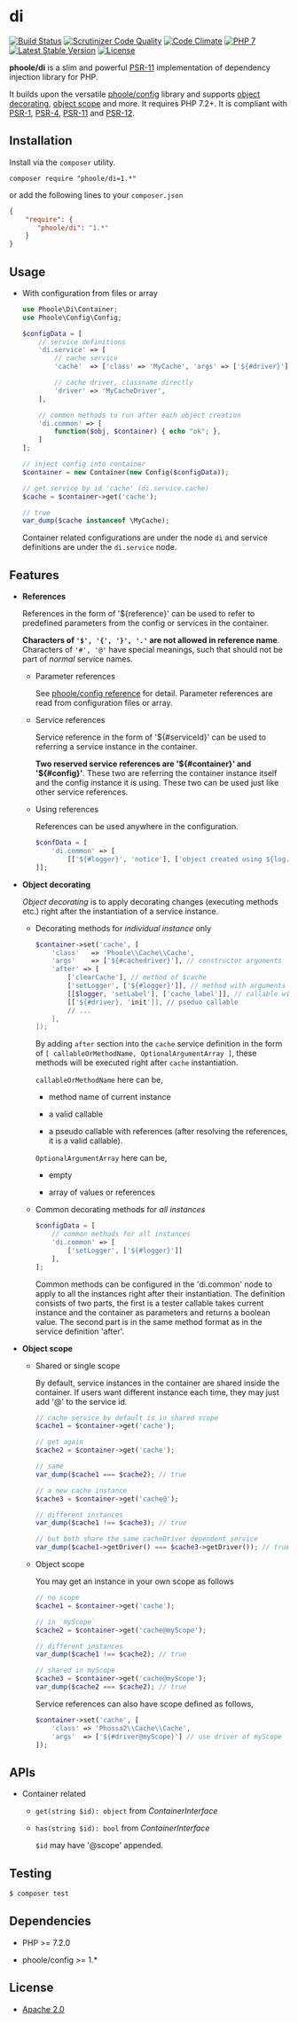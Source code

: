 # di
[![Build Status](https://travis-ci.com/phoole/di.svg?branch=master)](https://travis-ci.com/phoole/di)
[![Scrutinizer Code Quality](https://scrutinizer-ci.com/g/phoole/di/badges/quality-score.png?b=master)](https://scrutinizer-ci.com/g/phoole/di/?branch=master)
[![Code Climate](https://codeclimate.com/github/phoole/di/badges/gpa.svg)](https://codeclimate.com/github/phoole/di)
[![PHP 7](https://img.shields.io/packagist/php-v/phoole/di)](https://packagist.org/packages/phoole/di)
[![Latest Stable Version](https://img.shields.io/github/v/release/phoole/di)](https://packagist.org/packages/phoole/di)
[![License](https://img.shields.io/github/license/phoole/di)]()

**phoole/di** is a slim and powerful [PSR-11][PSR-11] implementation of dependency injection 
library for PHP.

It builds upon the versatile [phoole/config][config] library and supports
[object decorating](#decorate), [object scope](#scope) and more. It requires PHP 7.2+. It is
compliant with [PSR-1][PSR-1], [PSR-4][PSR-4], [PSR-11][PSR-11] and [PSR-12][PSR-12].

[PSR-1]: http://www.php-fig.org/psr/psr-1/ "PSR-1: Basic Coding Standard"
[PSR-4]: http://www.php-fig.org/psr/psr-4/ "PSR-4: Autoloader"
[PSR-11]: http://www.php-fig.org/psr/psr-11/ "Container Interface"
[PSR-12]: http://www.php-fig.org/psr/psr-12/ "Extended Coding Style Guide"
[config]: https://github.com/phoole/config "phoole/config"

Installation
---
Install via the `composer` utility.

```
composer require "phoole/di=1.*"
```

or add the following lines to your `composer.json`

```json
{
    "require": {
       "phoole/di": "1.*"
    }
}
```

Usage
---

- With configuration from files or array

  ```php
  use Phoole\Di\Container;
  use Phoole\Config\Config;

  $configData = [
      // service definitions
      'di.service' => [
          // cache service
          'cache'  => ['class' => 'MyCache', 'args' => ['${#driver}']],

          // cache driver, classname directly
          'driver' => 'MyCacheDriver',
      ],

      // common methods to run after each object creation
      'di.common' => [
          function($obj, $container) { echo "ok"; },
      ]
  ];

  // inject config into container
  $container = new Container(new Config($configData));

  // get service by id 'cache' (di.service.cache)
  $cache = $container->get('cache');

  // true
  var_dump($cache instanceof \MyCache);
  ```

  Container related configurations are under the node `di` and service definitions
  are under the `di.service` node.

Features
---

- <a name="ref"></a>**References**

  References in the form of '${reference}' can be used to refer to predefined
  parameters from the config or services in the container.

  **Characters of `'$', '{', '}', '.'` are not allowed in reference name**.
  Characters of `'#', '@'` have special meanings, such that should not be part
  of *normal* service names.

  - <a name="pref"></a>Parameter references

    See [phoole/config reference](https://github.com/phoole/config#ref) for
    detail. Parameter references are read from configuration files or array.

  - <a name="sref"></a>Service references

    Service reference in the form of '${#serviceId}' can be used to referring
    a service instance in the container.

    **Two reserved service references are '${#container}' and '${#config}'**.
    These two are referring the container instance itself and the config instance
    it is using. These two can be used just like other service references.

  - Using references

    References can be used anywhere in the configuration.

    ```php
    $confData = [
        'di.common' => [
            [['${#logger}', 'notice'], ['object created using ${log.facility}']]
    ]];
    ```

- <a id="decorate"></a>**Object decorating**

  *Object decorating* is to apply decorating changes (executing methods etc.)
  right after the instantiation of a service instance.

  - Decorating methods for *individual instance* only

    ```php
    $container->set('cache', [
        'class'   => 'Phoole\\Cache\\Cache',
        'args'    => ['${#cachedriver}'], // constructor arguments
        'after' => [
            ['clearCache'], // method of $cache
            ['setLogger', ['${#logger}']], // method with arguments
            [[$logger, 'setLabel'], ['cache_label']], // callable with arguments
            [['${#driver}, 'init']], // pseduo callable
            // ...
        ],
    ]);
    ```

    By adding `after` section into the `cache` service definition in the
    form of `[ callableOrMethodName, OptionalArgumentArray ]`, these methods
    will be executed right after `cache` instantiation.

    `callableOrMethodName` here can be,

    - method name of current instance

    - a valid callable

    - a pseudo callable with references (after resolving the references, it is
      a valid callable).

    `OptionalArgumentArray` here can be,

    - empty

    - array of values or references

  - Common decorating methods for *all instances*

    ```php
    $configData = [
        // common methods for all instances
        'di.common' => [
            ['setLogger', ['${#logger}']]
        ],
    ];
    ```

    Common methods can be configured in the 'di.common' node to apply to all the
    instances right after their instantiation. The definition consists of two
    parts, the first is a tester callable takes current instance and the
    container as parameters and returns a boolean value. The second part is in
    the same method format as in the service definition 'after'.

- <a id="scope"></a>**Object scope**

  - Shared or single scope

    By default, service instances in the container are shared inside the
    container. If users want different instance each time, they may just
    add '@' to the service id.

    ```php
    // cache service by default is in shared scope
    $cache1 = $container->get('cache');

    // get again
    $cache2 = $container->get('cache');

    // same
    var_dump($cache1 === $cache2); // true

    // a new cache instance
    $cache3 = $container->get('cache@');

    // different instances
    var_dump($cache1 !== $cache3); // true

    // but both share the same cacheDriver dependent service
    var_dump($cache1->getDriver() === $cache3->getDriver()); // true
    ```

  - Object scope

    You may get an instance in your own scope as follows

    ```php
    // no scope
    $cache1 = $container->get('cache');

    // in `myScope`
    $cache2 = $container->get('cache@myScope');

    // different instances
    var_dump($cache1 !== $cache2); // true

    // shared in myScope
    $cache3 = $container->get('cache@myScope');
    var_dump($cache2 === $cache2); // true
    ```

    Service references can also have scope defined as follows,

    ```php
    $container->set('cache', [
        'class' => 'Phossa2\\Cache\\Cache',
        'args'  => ['${#driver@myScope}'] // use driver of myScope
    ]);
    ```
APIs
---

- <a name="api"></a>Container related

  - `get(string $id): object` from *ContainerInterface*

  - `has(string $id): bool` from *ContainerInterface*

    `$id` may have '@scope' appended.

Testing
---

```bash
$ composer test
```

Dependencies
---

- PHP >= 7.2.0

- phoole/config >= 1.*

License
---

- [Apache 2.0](https://www.apache.org/licenses/LICENSE-2.0)
